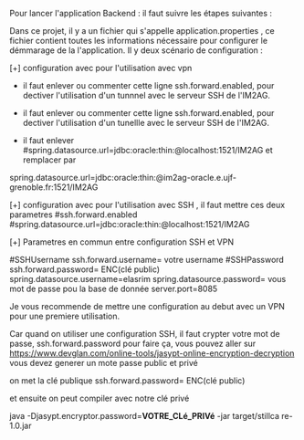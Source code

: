 Pour lancer l'application Backend : il faut suivre les étapes suivantes : 

Dans ce projet, il y a un fichier qui s'appelle application.properties , ce fichier contient toutes les informations nécessaire pour configurer le démmarage de la l'application.
Il y deux scénario de configuration : 

[+] configuration avec pour l'utilisation avec vpn 

- il faut enlever ou commenter cette ligne ssh.forward.enabled, pour dectiver l'utilisation d'un tunnnel avec le serveur SSH de l'IM2AG.

- il faut enlever ou commenter cette ligne ssh.forward.enabled, pour dectiver l'utilisation d'un tunellle avec le serveur SSH de l'IM2AG.

- il faut enlever #spring.datasource.url=jdbc:oracle:thin:@localhost:1521/IM2AG et remplacer par 

spring.datasource.url=jdbc:oracle:thin:@im2ag-oracle.e.ujf-grenoble.fr:1521/IM2AG

[+] configuration avec pour l'utilisation avec SSH , il faut mettre ces deux parametres
#ssh.forward.enabled
#spring.datasource.url=jdbc:oracle:thin:@localhost:1521/IM2AG

[+] Parametres en commun entre configuration SSH et VPN 

#SSHUsername
ssh.forward.username= votre username
#SSHPassword
ssh.forward.password= ENC(clé public)
spring.datasource.username=elasrim
spring.datasource.password= vous mot de passe pou la base de donnée
server.port=8085

Je vous recommende de mettre une configuration au debut avec un VPN pour une premiere utilisation.

Car quand on utiliser une configuration SSH, il faut crypter votre mot de passe, ssh.forward.password 
pour faire ça, vous pouvez aller sur https://www.devglan.com/online-tools/jasypt-online-encryption-decryption 
vous devez generer un mote passe public et privé 

on met la clé publique ssh.forward.password= ENC(clé public)

et ensuite on peut compiler avec notre clé privé

java -Djasypt.encryptor.password=**VOTRE_CLé_PRIVé** -jar target/stillca
re-1.0.jar


